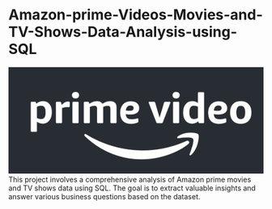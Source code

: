 # Amazon-prime-Videos-Movies-and-TV-Shows-Data-Analysis-using-SQL
![Prime video](https://github.com/rohansingh2609/Amazon-prime-Movies-and-TV-Shows-Data-Analysis-using-SQL/blob/main/Prime_Video.png)
This project involves a comprehensive analysis of Amazon prime movies and TV shows data using SQL. The goal is to extract valuable insights and answer various business questions based on the dataset.
 
